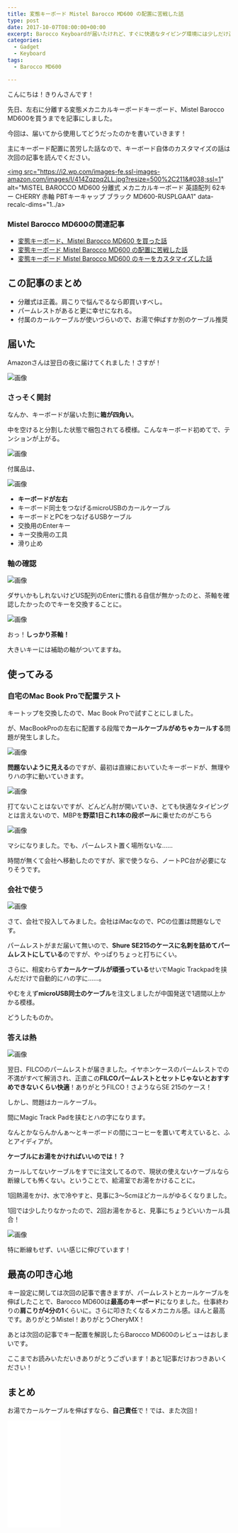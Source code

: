 ```yaml
---
title: 変態キーボード Mistel Barocco MD600 の配置に苦戦した話
type: post
date: 2017-10-07T08:00:00+00:00
excerpt: Barocco Keyboardが届いたけれど、すぐに快適なタイピング環境には少しだけ道のりが長かった。
categories:
  - Gadget
  - Keyboard
tags:
  - Barocco MD600

---
```

こんにちは！きりんさんです！

先日、左右に分離する変態メカニカルキーボードキーボード、Mistel Barocco MD600を買うまでを記事にしました。

今回は、届いてから使用してどうだったのかを書いていきます！

主にキーボード配置に苦労した話なので、キーボード自体のカスタマイズの話は次回の記事を読んでください。

<a title="MiSTEL BAROCCO MD600 分離式 メカニカルキーボード 英語配列 62キー CHERRY 赤軸 PBTキーキャップ ブラック MD600-RUSPLGAA1" href="https://www.amazon.co.jp/MiSTEL-BAROCCO-%E3%83%A1%E3%82%AB%E3%83%8B%E3%82%AB%E3%83%AB%E3%82%AD%E3%83%BC%E3%83%9C%E3%83%BC%E3%83%89-PBT%E3%82%AD%E3%83%BC%E3%82%AD%E3%83%A3%E3%83%83%E3%83%97-MD600-RUSPLGA../B01KN6VEYG?psc=1&SubscriptionId=AKIAJWADTYE3PKY27KHQ&tag=musikirin07-22&linkCode=xm2&camp=2025&creative=165953&creativeASIN=B01KN6VEYG" target="_blank" rel="noopener"><img src="https://i2.wp.com/images-fe.ssl-images-amazon.com/images/I/414Zqzpq2LL.jpg?resize=500%2C211&#038;ssl=1" alt="MiSTEL BAROCCO MD600 分離式 メカニカルキーボード 英語配列 62キー CHERRY 赤軸 PBTキーキャップ ブラック MD600-RUSPLGAA1" data-recalc-dims="1../a>

### Mistel Barocco MD600の関連記事

  * [変態キーボード、Mistel Barocco MD600 を買った話][1]
  * [変態キーボード Mistel Barocco MD600 の配置に苦戦した話][2]
  * [変態キーボード Mistel Barocco MD600 のキーをカスタマイズした話][3]

## この記事のまとめ

  * 分離式は正義。肩こりで悩んでるなら即買いすべし。
  * パームレストがあると更に幸せになれる。
  * 付属のカールケーブルが使いづらいので、お湯で伸ばすか別のケーブル推奨

<!--more-->

## 届いた

Amazonさんは翌日の夜に届けてくれました！さすが！

![画像](../Image-2017-09-27-18-43.jpeg)

### さっそく開封

なんか、キーボードが届いた割に**箱が四角い**。

中を空けると分割した状態で梱包されてる模様。こんなキーボード初めてで、テンションが上がる。

![画像](../Image-2017-09-27-18-44.jpeg)

付属品は、

![画像](../Image-2017-09-27-18-48.jpeg)

  * **キーボードが左右**
  * キーボード同士をつなげるmicroUSBのカールケーブル
  * キーボードとPCをつなげるUSBケーブル
  * 交換用のEnterキー
  * キー交換用の工具
  * 滑り止め

### 軸の確認

![画像](../Image-2017-09-27-18-48-1.jpeg)

ダサいかもしれないけどUS配列のEnterに慣れる自信が無かったのと、茶軸を確認したかったのでキーを交換することに。

![画像](../Image-2017-09-27-18-48-2.jpeg)

おっ！**しっかり茶軸！**

大きいキーには補助の軸がついてますね。

## 使ってみる

### 自宅のMac Book Proで配置テスト

キートップを交換したので、Mac Book Proで試すことにしました。

が、MacBookProの左右に配置する段階で**カールケーブルがめちゃカールする**問題が発生しました。

![画像](../Image-2017-09-28-18-20.jpeg)

**問題ないように見える**のですが、最初は直線においていたキーボードが、無理やりハの字に動いていきます。

![画像](../Image-2017-09-28-18-18.jpeg)

打てないことはないですが、どんどん肘が開いていき、とても快適なタイピングとは言えないので、MBPを**野菜1日これ1本の段ボール**に乗せたのがこちら

![画像](../Image-2017-09-28-18-22.jpeg)

マシになりました。でも、パームレスト置く場所ないな……

時間が無くて会社へ移動したのですが、家で使うなら、ノートPC台が必要になりそうです。

### 会社で使う

![画像](../Image-2017-09-28-18-26.jpeg)

さて、会社で投入してみました。会社はiMacなので、PCの位置は問題なしです。

パームレストがまだ届いて無いので、**Shure SE215のケースに名刺を詰めてパームレストにしている**のですが、やっぱりちょっと打ちにくい。

さらに、相変わらず**カールケーブルが頑張っている**せいでMagic Trackpadを挟んだだけで自動的にハの字に……。

やむをえず**microUSB同士のケーブル**を注文しましたが中国発送で1週間以上かかる模様。

どうしたものか。

### 答えは熱

![画像](../Image-2017-09-28-18-42.jpeg)

翌日、FILCOのパームレストが届きました。イヤホンケースのパームレストでの不満がすべて解消され、正直この**FILCOパームレストとセットじゃないとおすすめできないくらい快適**！ありがとうFILCO！さようならSE 215のケース！

しかし、問題はカールケーブル。

間にMagic Track Padを挟むとハの字になります。

なんとかならんかんぁ〜とキーボードの間にコーヒーを置いて考えていると、ふとアイディアが。

**ケーブルにお湯をかければいいのでは！？**

カールしてないケーブルをすでに注文してるので、現状の使えないケーブルなら断線しても怖くない。ということで、給湯室でお湯をかけることに。

1回熱湯をかけ、水で冷やすと、見事に3〜5cmほどカールがゆるくなりました。

1回では少したりなかったので、2回お湯をかると、見事にちょうどいいカール具合！

![画像](../Image-2017-10-01-21-03.jpeg)

特に断線もせず、いい感じに伸びています！

## 最高の叩き心地

キー設定に関しては次回の記事で書きますが、パームレストとカールケーブルを伸ばしたことで、Barocco MD600は**最高のキーボード**になりました。仕事終わりの**肩こりが4分の1**くらいに。さらに叩きたくなるメカニカル感。ほんと最高です。ありがとうMistel！ありがとうCheryMX！

あとは次回の記事でキー配置を解説したらBarocco MD600のレビューはおしまいです。

ここまでお読みいただいきありがとうございます！あと1記事だけおつきあいください！

## まとめ

お湯でカールケーブルを伸ばすなら、**自己責任**で！では、また次回！

<iframe style="width:120px;height:240px;" marginwidth="0" marginheight="0" scrolling="no" frameborder="0" src="//rcm-fe.amazon-adsystem.com/e/cm?lt1=_blank&bc1=000000&IS2=1&bg1=FFFFFF&fc1=000000&lc1=0000FF&t=musikirin07-22&language=ja_JP&o=9&p=8&l=as4&m=amazon&f=ifr&ref=as_ss_li_til&asins=B01KN6LBDU&linkId=9dfd4e3cb161e63f214b5fb80273077f"></iframe>

 [1]: http://musikirin.com/archives/2017/10/mistel-barocco-md600
 [2]: http://musikirin.com/archives/2017/10/mistel-barocco-md600-2
 [3]: http://musikirin.com/archives/2017/10/mistel-barocco-md600-3